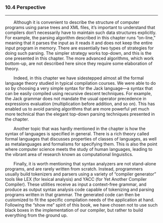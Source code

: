 ### 10.4 Perspective
---


&emsp;&emsp;Although it is convenient to describe the structure of computer programs using parse trees and XML files, it’s important to understand that compilers don’t necessarily have to maintain such data structures explicitly. For example, the parsing algorithm described in this chapter runs “on-line,” meaning that it parses the input as it reads it and does not keep the entire input program in memory. There are essentially two types of strategies for doing such parsing. The simpler strategy works top-down, and this is the one presented in this chapter. The more advanced algorithms, which work bottom-up, are not described here since they require some elaboration of theory.

&emsp;&emsp;Indeed, in this chapter we have sidestepped almost all the formal language theory studied in typical compilation courses. We were able to do so by choosing a very simple syntax for the Jack language—a syntax that can be easily compiled using recursive descent techniques. For example, the Jack grammar does not mandate the usual operator precedence in expressions evaluation (multiplication before addition, and so on). This has enabled us to avoid parsing algorithms that are more powerful yet much more technical than the elegant top-down parsing techniques presented in the chapter.

&emsp;&emsp;Another topic that was hardly mentioned in the chapter is how the syntax of languages is specified in general. There is a rich theory called formal languages that discusses properties of classes of languages, as well as metalanguages and formalisms for specifying them. This is also the point where computer science meets the study of human languages, leading to the vibrant area of research known as computational linguistics.

&emsp;&emsp;Finally, it is worth mentioning that syntax analyzers are not stand-alone programs, and are rarely written from scratch. Instead, programmers usually build tokenizers and parsers using a variety of “compiler generator” tools like LEX (for lexical analysis) and YACC (for Yet Another Compiler Compiler). These utilities receive as input a context-free grammar, and produce as output syntax analysis code capable of tokenizing and parsing programs written in that grammar. The generated code can then be customized to fit the specific compilation needs of the application at hand. Following the “show me” spirit of this book, we have chosen not to use such black boxes in the implementation of our compiler, but rather to build everything from the ground up.
